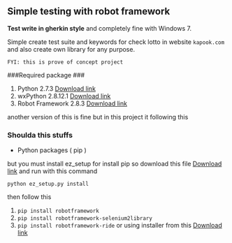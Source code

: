 ## Simple testing with robot framework ##

**Test write in gherkin style** and completely fine with Windows 7.

Simple create test suite and keywords for check lotto in website `kapook.com` and also create own library for any purpose.

`FYI: this is prove of concept project`

###Required package ###

1. Python 2.7.3 [Download link](http://www.python.org/getit/)
2. wxPython 2.8.12.1  [Download link](http://sourceforge.net/projects/wxpython/files/wxPython/2.8.12.1/)
3. Robot Framework 2.8.3  [Download link](http://robotframework.org/)

another version of this is fine but in this project it following this

### Shoulda this stuffs ###

- Python packages ( pip )

but you must install ez_setup for install pip so download this file [Download link](https://bitbucket.org/pypa/setuptools/raw/bootstrap/ez_setup.py) and run with this command

`python ez_setup.py install`

then follow this 

1. `pip install robotframework`
2. `pip install robotframework-selenium2library`
3. `pip install robotframework-ride` or using installer from this [Download link](https://code.google.com/p/robotframework-ride/downloads/list)
